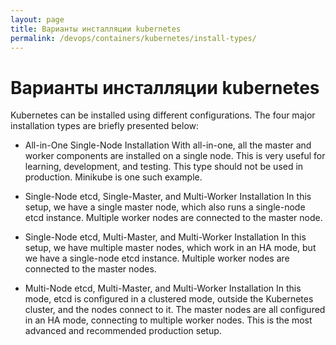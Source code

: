 ```yaml
---
layout: page
title: Варианты инсталляции kubernetes
permalink: /devops/containers/kubernetes/install-types/
---
```


# Варианты инсталляции kubernetes

Kubernetes can be installed using different configurations. The four major installation types are briefly presented below:

-   All-in-One Single-Node Installation
    With all-in-one, all the master and worker components are installed on a single node. This is very useful for learning, development, and testing. This type should not be used in production. Minikube is one such example.

-   Single-Node etcd, Single-Master, and Multi-Worker Installation
    In this setup, we have a single master node, which also runs a single-node etcd instance. Multiple worker nodes are connected to the master node.

-   Single-Node etcd, Multi-Master, and Multi-Worker Installation
    In this setup, we have multiple master nodes, which work in an HA mode, but we have a single-node etcd instance. Multiple worker nodes are connected to the master nodes.

-   Multi-Node etcd, Multi-Master, and Multi-Worker Installation
    In this mode, etcd is configured in a clustered mode, outside the Kubernetes cluster, and the nodes connect to it. The master nodes are all configured in an HA mode, connecting to multiple worker nodes. This is the most advanced and recommended production setup.
